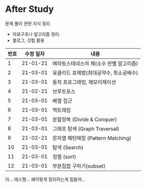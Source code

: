# After Study

문제 풀이 관련 지식 정리 

- 자료구조나 알고리즘 정리.
- 블로그, 깃헙 활용

| 번호 | 수정 일자 | 내용                                    |
| ---- | --------- | --------------------------------------- |
| 1    | 21-01-21  | 에라토스테네스의 체(소수 판별 알고리즘) |
| 2    | 21-03-01  | 유클리드 호제법(최대공약수, 최소공배수) |
| 3    | 21-03-01  | 동적 프로그래밍, 메모이제이션           |
| 4    | 21-02-21  | 브루트포스                              |
| 5    | 21-03-01  | 배열 접근                               |
| 6    | 21-03-01  | 백트래킹                                |
| 7    | 21-03-01  | 분할정복 (Divide & Conquer)             |
| 8    | 21-03-01  | 그래프 탐색 (Graph Traversal)           |
| 9    | 21-02-21  | 문자열 패턴매칭 (Pattern Matching)      |
| 10   | 21-03-01  | 탐색 (Search)                           |
| 11   | 21-03-01  | 정렬 (sort)                             |
| 12   | 21-03-01  | 부분집합 구하기(subset)                 |

아... 테스형... 왜이렇게 정리하는게 힘들어...
